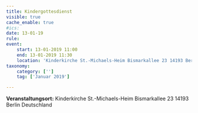 ```yaml
---
title: Kindergottesdienst
visible: true
cache_enable: true
#ics: 
date: 13-01-19
rule: 
event:
	start: 13-01-2019 11:00
	end: 13-01-2019 11:30
	location: 'Kinderkirche St.-Michaels-Heim Bismarkallee 23 14193 Berlin Deutschland'
taxonomy:
	category: ['']
	tag: ['Januar 2019']

---
```




**Veranstaltungsort:** Kinderkirche St.-Michaels-Heim
Bismarkallee 23
14193 Berlin
Deutschland

